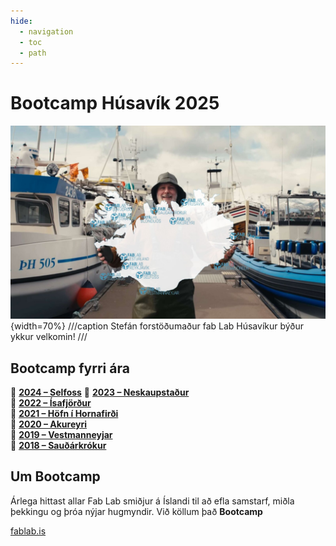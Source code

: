 ```yaml
---
hide:
  - navigation
  - toc
  - path
---
```


# Bootcamp Húsavík 2025

![velkomin](assets/img/index/velkomin_comp.jpg){width=70%}
///caption
Stefán forstöðumaður fab Lab Húsavíkur býður ykkur velkomin!
///

## Bootcamp fyrri ára

📍 **[2024 – Selfoss](https://fab-lab-island.github.io/fli-bootcamp-2024/)**
📍 **[2023 – Neskaupstaður](https://fab-lab-island.github.io/fli-bootcamp-2023/)**  
📍 **[2022 – Ísafjörður]()**<br>
📍 **[2021 – Höfn í Hornafirði]()**<br>
📍 **[2020 – Akureyri]()**<br>
📍 **[2019 – Vestmanneyjar]()**<br>
📍 **[2018 – Sauðárkrókur]()**<br>

## Um Bootcamp

Árlega hittast allar Fab Lab smiðjur á Íslandi til að efla samstarf, miðla þekkingu og þróa nýjar hugmyndir. Við köllum það **Bootcamp**

[fablab.is](https://fablab.is/)
